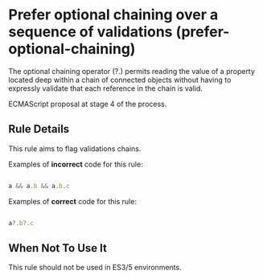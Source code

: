 # Prefer optional chaining over a sequence of validations (prefer-optional-chaining)

The optional chaining operator (?.) permits reading the value of a property located deep within a chain of connected objects without having to expressly validate that each reference in the chain is valid.

ECMAScript proposal at stage 4 of the process. 

## Rule Details

This rule aims to flag validations chains.

Examples of **incorrect** code for this rule:

```js

a && a.b && a.b.c

```

Examples of **correct** code for this rule:

```js

a?.b?.c

```

## When Not To Use It

This rule should not be used in ES3/5 environments.
